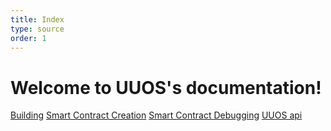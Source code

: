```yaml
---
title: Index
type: source
order: 1
---
```



Welcome to UUOS's documentation!
=================================


   [Building](building.html) 
   [Smart Contract Creation](smartcontractcreation.html) 
   [Smart Contract Debugging](smartcontractdebugging.html) 
   [UUOS api](pyeosapi.html) 


